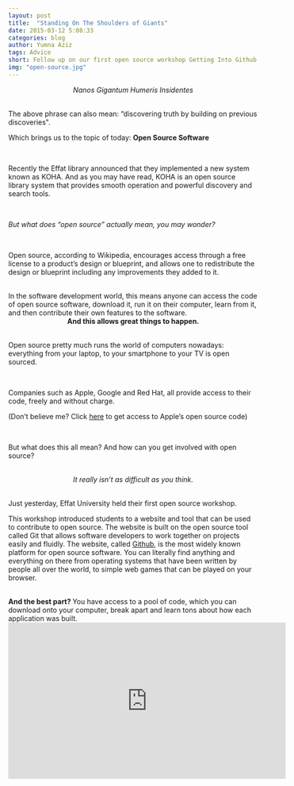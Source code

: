 ```yaml
---
layout: post
title:  "Standing On The Shoulders of Giants"
date: 2015-03-12 5:08:33
categories: blog
author: Yumna Aziz
tags: Advice
short: Follow up on our first open source workshop Getting Into Github
img: "open-source.jpg"
---
```


<div style="text-align:center">
<I>Nanos Gigantum Humeris Insidentes</I></div>

<br>

The above phrase can also mean: “discovering truth by building on previous discoveries". 
<br>

Which brings us to the topic of today: <B>Open Source Software</B>

<br>

Recently the Effat library announced that they implemented a new system known as KOHA. And as you may have read, KOHA is an open source library system that provides smooth operation and powerful discovery and search tools. 


<br>

<I> But what does “open source” actually mean, you may wonder?</I>

<br>

Open source, according to Wikipedia, encourages access through a free license to a product’s design or blueprint, and allows one to redistribute the design or blueprint including any improvements they added to it. 



<br>
In the software development world, this means anyone can access the code of open source software, download it, run it on their computer, learn from it, and then contribute their own features to the software. 


<div style="text-align:center">
<B>And this allows great things to happen. </B></div>
<br>


Open source pretty much runs the world of computers nowadays: everything from your laptop, to your smartphone to your TV is open sourced.  

<br>

Companies such as Apple, Google and Red Hat, all provide access to their code, freely and without charge. 
<br>



(Don’t believe me? Click [here](https://opensource.apple.com) to get access to Apple’s open source code)

<br>

But what does this all mean? And how can you get involved with open source?


<br>

<div style="text-align:center">
<I>It really isn’t as difficult as you think.</I>
</div>

<br>


Just yesterday, Effat University held their first open source workshop. 
<br> 

This workshop introduced students to a website and tool that can be used to contribute to open source. The website is built on the open source tool called Git that allows software developers to work together on projects easily and fluidly. The website, called [Github](www.github.com), is the most widely known platform for open source software. You can literally find anything and everything on there from operating systems that have been written by people all over the world, to simple web games that can be played on your browser. 


<br>
<B>And the best part? </B>You have access to a pool of code, which you can download onto your computer, break apart and learn tons about how each application was built.

<br>

<div style="text-align:center">
<iframe width="560" height="315" src="https://www.youtube.com/embed/a8fHgx9mE5U" frameborder="0" allowfullscreen></iframe>
</div>